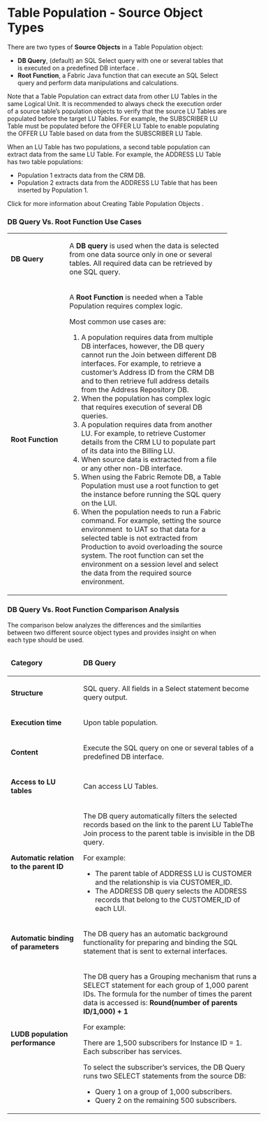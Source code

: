 # Table Population - Source Object Types

There are two types of **Source Objects** in a Table Population object:
*	**DB Query**, (default) an SQL Select query with one or several tables that is executed on a predefined DB interface . 
*	**Root Function**, a Fabric Java function that can execute an SQL Select query and perform data manipulations and calculations.

Note that a Table Population can extract data from other LU Tables  in the same Logical Unit. It is recommended to always check the execution order  of a source table’s population objects to verify that the source LU Tables are populated before the target LU Tables. For example, the SUBSCRIBER LU Table must be populated before the OFFER LU Table to enable populating the OFFER LU Table based on data from the SUBSCRIBER LU Table.

When an LU Table has two populations, a second table population can extract data from the same LU Table. For example, the ADDRESS LU Table has two table populations:
*	Population 1 extracts data from the CRM DB.
*	Population 2 extracts data from the ADDRESS LU Table that has been inserted by Population 1.

Click for more information about Creating Table Population Objects .

### DB Query Vs. Root Function Use Cases

<table width="606">
<tbody>
<tr>
<td width="153">
<p><strong>DB Query</strong></p>
</td>
<td width="413">
<p>A <strong>DB query</strong> is used when the data is selected from one data source only in one or several tables. All required data can be retrieved by one SQL query.</p>
</td>
</tr>
<tr>
<td width="95">
<p><strong>Root Function</strong></p>
</td>
<td width="511">
<p>A <strong>Root Function</strong> is needed when a Table Population requires complex logic.</p>
<p>Most common use cases are:</p>
<ol>
<li>A population requires data from multiple DB interfaces, however, the DB query cannot run the Join between different DB interfaces. For example, to retrieve a customer&rsquo;s Address ID from the CRM DB and to then retrieve full address details from the Address Repository DB.</li>
<li>When the population has complex logic that requires execution of several DB queries.</li>
<li>A population requires data from another LU. For example, to retrieve Customer details from the CRM LU to populate part of its data into the Billing LU.</li>
<li>When source data is extracted from a file or any other non-DB interface.</li>
<li>When using the Fabric Remote DB, a Table Population must use a root function to get the instance before running the SQL query on the LUI.</li>
<li>When the population needs to run a Fabric command. For example, setting the source environment&nbsp; to UAT so that data for a selected table is not extracted from Production to avoid overloading the source system. The root function can set the environment on a session level and select the data from the required source environment.</li>
</ol>
</td>
</tr>
</tbody>
</table>

### DB Query Vs. Root Function Comparison Analysis

The comparison below analyzes the differences and the similarities between two different source object types and provides insight on when each type should be used.

<table style="width: 580px;">
<thead>
<tr>
<td style="width: 153px;">
<p><strong>Category</strong></p>
</td>
<td style="width: 413px;">
<p><strong>DB Query</strong></p>
</td>
</tr>
</thead>
<tbody>
<tr>
<td style="width: 153px;">
<p><strong>Structure</strong></p>
</td>
<td style="width: 413px;">
<p>SQL query. All fields in a Select statement become query output.</p>
</td>
</tr>
<tr>
<td style="width: 153px;">
<p><strong>Execution time</strong></p>
</td>
<td style="width: 413px;">
<p>Upon table population.</p>
</td>
</tr>
<tr>
<td style="width: 153px;">
<p><strong>Content</strong></p>
</td>
<td style="width: 413px;">
<p>Execute the SQL query on one or several tables of a predefined DB interface.</p>
</td>
</tr>
<tr>
<td style="width: 153px;">
<p><strong>Access to LU tables</strong></p>
</td>
<td style="width: 413px;">
<p>Can access LU Tables.</p>
</td>
</tr>
<tr>
<td style="width: 153px;">
<p><strong>Automatic relation to the parent ID</strong></p>
</td>
<td style="width: 413px;">
<p>The DB query automatically filters the selected records based on the link to the parent LU TableThe Join process to the parent table is invisible in the DB query.</p>
<p>For example:</p>
<ul>
<li>The parent table of ADDRESS LU is CUSTOMER and the relationship is via CUSTOMER_ID.</li>
<li>The ADDRESS DB query selects the ADDRESS records that belong to the CUSTOMER_ID of each LUI.</li>
</ul>
</td>
</tr>
<tr>
<td style="width: 153px;">
<p><strong>Automatic binding of parameters</strong></p>
</td>
<td style="width: 413px;">
<p>The DB query has an automatic background functionality for preparing and binding the SQL statement that is sent to external interfaces.</p>
</td>
</tr>
<tr>
<td style="width: 153px;">
<p><strong>LUDB population performance</strong></p>
</td>
<td style="width: 413px;">
<p>The DB query has a Grouping mechanism that runs a SELECT statement for each group of 1,000 parent IDs. The formula for the number of times the parent data is accessed is: <strong>Round(number of parents ID/1,000) + 1</strong></p>
<p>For example:</p>
<p>There are 1,500 subscribers for Instance ID = 1. Each subscriber has services.</p>
<p>To select the subscriber&rsquo;s services, the DB Query runs two SELECT statements from the source DB:</p>
<ul>
<li>Query 1 on a group of 1,000 subscribers.</li>
<li>Query 2 on the remaining 500 subscribers.</li>
</ul>
</td>
</tr>
</tbody>
</table>



